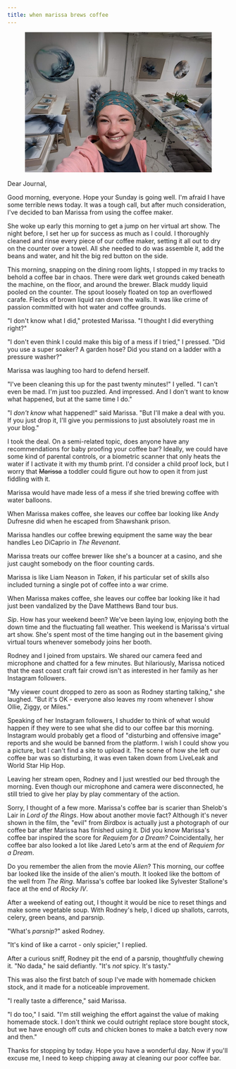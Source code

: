 ```yaml
---
title: when marissa brews coffee
---
```


<figure>
  <a href="/images/banners/2020-10-11.jpg">
    <img alt="banner" src="/images/banners/2020-10-11.jpg"/>
  </a>
</figure>

Dear Journal,

Good morning, everyone.  Hope your Sunday is going well.  I'm afraid I
have some terrible news today.  It was a tough call, but after much
consideration, I've decided to ban Marissa from using the coffee
maker.

She woke up early this morning to get a jump on her virtual art show.
The night before, I set her up for success as much as I could.  I
thoroughly cleaned and rinse every piece of our coffee maker, setting
it all out to dry on the counter over a towel.  All she needed to do
was assemble it, add the beans and water, and hit the big red button
on the side.

This morning, snapping on the dining room lights, I stopped in my
tracks to behold a coffee bar in chaos.  There were dark wet grounds
caked beneath the machine, on the floor, and around the brewer.  Black
muddy liquid pooled on the counter.  The spout loosely floated on top
an overflowed carafe.  Flecks of brown liquid ran down the walls.  It
was like crime of passion committed with hot water and coffee grounds.

"I don't know what I did," protested Marissa.  "I thought I did
everything right?"

"I don't even think I could make this big of a mess if I tried," I
pressed.  "Did you use a super soaker?  A garden hose?  Did you stand
on a ladder with a pressure washer?"

Marissa was laughing too hard to defend herself.

"I've been cleaning this up for the past twenty minutes!" I yelled.
"I can't even be mad.  I'm just too puzzled.  And impressed.  And I
don't want to know what happened, but at the same time I do."

"I _don't know_ what happened!" said Marissa.  "But I'll make a deal
with you.  If you just drop it, I'll give you permissions to just
absolutely roast me in your blog."

I took the deal.  On a semi-related topic, does anyone have any
recommendations for baby proofing your coffee bar?  Ideally, we could
have some kind of parental controls, or a biometric scanner that only
heats the water if I activate it with my thumb print.  I'd consider a
child proof lock, but I worry that <strike>Marissa</strike> a toddler
could figure out how to open it from just fiddling with it.

Marissa would have made less of a mess if she tried brewing coffee
with water balloons.

When Marissa makes coffee, she leaves our coffee bar looking like Andy
Dufresne did when he escaped from Shawshank prison.

Marissa handles our coffee brewing equipment the same way the bear
handles Leo DiCaprio in _The Revenant_.

Marissa treats our coffee brewer like she's a bouncer at a casino, and
she just caught somebody on the floor counting cards.

Marissa is like Liam Neason in _Taken_, if his particular set of
skills also included turning a single pot of coffee into a war crime.

When Marissa makes coffee, she leaves our coffee bar looking like it
had just been vandalized by the Dave Matthews Band tour bus.

_Sip_.  How has your weekend been?  We've been laying low, enjoying
both the down time and the fluctuating fall weather.  This weekend is
Marissa's virtual art show.  She's spent most of the time hanging out
in the basement giving virtual tours whenever somebody joins her
booth.

Rodney and I joined from upstairs.  We shared our camera feed and
microphone and chatted for a few minutes.  But hilariously, Marissa
noticed that the east coast craft fair crowd isn't as interested in
her family as her Instagram followers.

"My viewer count dropped to zero as soon as Rodney starting talking,"
she laughed.  "But it's OK - everyone also leaves my room whenever I
show Ollie, Ziggy, or Miles."

Speaking of her Instagram followers, I shudder to think of what would
happen if they were to see what she did to our coffee bar this
morning.  Instagram would probably get a flood of "disturbing and
offensive image" reports and she would be banned from the platform.  I
wish I could show you a picture, but I can't find a site to upload it.
The scene of how she left our coffee bar was so disturbing, it was
even taken down from LiveLeak and World Star Hip Hop.

Leaving her stream open, Rodney and I just wrestled our bed through
the morning.  Even though our microphone and camera were disconnected,
he still tried to give her play by play commentary of the action.

Sorry, I thought of a few more.  Marissa's coffee bar is scarier than
Shelob's Lair in _Lord of the Rings_.  How about another movie fact?
Although it's never shown in the film, the "evil" from _Birdbox_ is
actually just a photograph of our coffee bar after Marissa has
finished using it.  Did you know Marissa's coffee bar inspired the
score for _Requiem for a Dream?_ Coincidentally, her coffee bar also
looked a lot like Jared Leto's arm at the end of _Requiem for a
Dream_.

Do you remember the alien from the movie _Alien_?  This morning, our
coffee bar looked like the inside of the alien's mouth.  It looked
like the bottom of the well from _The Ring_.  Marissa's coffee bar
looked like Sylvester Stallone's face at the end of _Rocky IV_.

After a weekend of eating out, I thought it would be nice to reset
things and make some vegetable soup.  With Rodney's help, I diced up
shallots, carrots, celery, green beans, and parsnip.

"What's _parsnip_?" asked Rodney.

"It's kind of like a carrot - only spicier," I replied.

After a curious sniff, Rodney pit the end of a parsnip, thoughtfully
chewing it.  "No dada," he said defiantly.  "It's _not_ spicy.  It's
tasty."

This was also the first batch of soup I've made with homemade chicken
stock, and it made for a noticeable improvement.

"I really taste a difference," said Marissa.

"I do too," I said.  "I'm still weighing the effort against the value
of making homemade stock.  I don't think we could outright replace
store bought stock, but we have enough off cuts and chicken bones to
make a batch every now and then."

Thanks for stopping by today.  Hope you have a wonderful day.  Now if
you'll excuse me, I need to keep chipping away at cleaning our poor
coffee bar.
